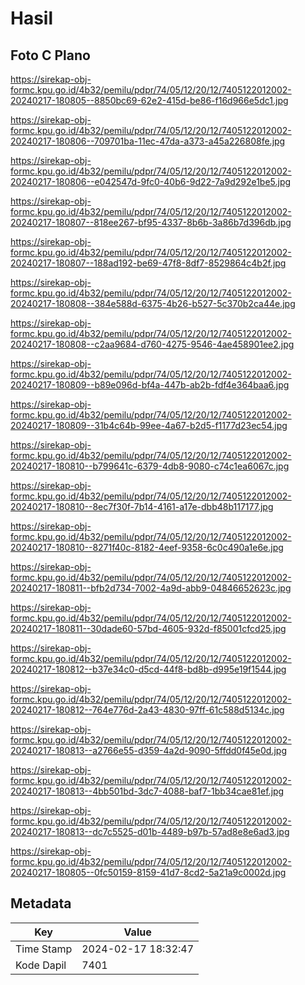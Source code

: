 # Hasil

## Foto C Plano

https://sirekap-obj-formc.kpu.go.id/4b32/pemilu/pdpr/74/05/12/20/12/7405122012002-20240217-180805--8850bc69-62e2-415d-be86-f16d966e5dc1.jpg

https://sirekap-obj-formc.kpu.go.id/4b32/pemilu/pdpr/74/05/12/20/12/7405122012002-20240217-180806--709701ba-11ec-47da-a373-a45a226808fe.jpg

https://sirekap-obj-formc.kpu.go.id/4b32/pemilu/pdpr/74/05/12/20/12/7405122012002-20240217-180806--e042547d-9fc0-40b6-9d22-7a9d292e1be5.jpg

https://sirekap-obj-formc.kpu.go.id/4b32/pemilu/pdpr/74/05/12/20/12/7405122012002-20240217-180807--818ee267-bf95-4337-8b6b-3a86b7d396db.jpg

https://sirekap-obj-formc.kpu.go.id/4b32/pemilu/pdpr/74/05/12/20/12/7405122012002-20240217-180807--188ad192-be69-47f8-8df7-8529864c4b2f.jpg

https://sirekap-obj-formc.kpu.go.id/4b32/pemilu/pdpr/74/05/12/20/12/7405122012002-20240217-180808--384e588d-6375-4b26-b527-5c370b2ca44e.jpg

https://sirekap-obj-formc.kpu.go.id/4b32/pemilu/pdpr/74/05/12/20/12/7405122012002-20240217-180808--c2aa9684-d760-4275-9546-4ae458901ee2.jpg

https://sirekap-obj-formc.kpu.go.id/4b32/pemilu/pdpr/74/05/12/20/12/7405122012002-20240217-180809--b89e096d-bf4a-447b-ab2b-fdf4e364baa6.jpg

https://sirekap-obj-formc.kpu.go.id/4b32/pemilu/pdpr/74/05/12/20/12/7405122012002-20240217-180809--31b4c64b-99ee-4a67-b2d5-f1177d23ec54.jpg

https://sirekap-obj-formc.kpu.go.id/4b32/pemilu/pdpr/74/05/12/20/12/7405122012002-20240217-180810--b799641c-6379-4db8-9080-c74c1ea6067c.jpg

https://sirekap-obj-formc.kpu.go.id/4b32/pemilu/pdpr/74/05/12/20/12/7405122012002-20240217-180810--8ec7f30f-7b14-4161-a17e-dbb48b117177.jpg

https://sirekap-obj-formc.kpu.go.id/4b32/pemilu/pdpr/74/05/12/20/12/7405122012002-20240217-180810--8271f40c-8182-4eef-9358-6c0c490a1e6e.jpg

https://sirekap-obj-formc.kpu.go.id/4b32/pemilu/pdpr/74/05/12/20/12/7405122012002-20240217-180811--bfb2d734-7002-4a9d-abb9-04846652623c.jpg

https://sirekap-obj-formc.kpu.go.id/4b32/pemilu/pdpr/74/05/12/20/12/7405122012002-20240217-180811--30dade60-57bd-4605-932d-f85001cfcd25.jpg

https://sirekap-obj-formc.kpu.go.id/4b32/pemilu/pdpr/74/05/12/20/12/7405122012002-20240217-180812--b37e34c0-d5cd-44f8-bd8b-d995e19f1544.jpg

https://sirekap-obj-formc.kpu.go.id/4b32/pemilu/pdpr/74/05/12/20/12/7405122012002-20240217-180812--764e776d-2a43-4830-97ff-61c588d5134c.jpg

https://sirekap-obj-formc.kpu.go.id/4b32/pemilu/pdpr/74/05/12/20/12/7405122012002-20240217-180813--a2766e55-d359-4a2d-9090-5ffdd0f45e0d.jpg

https://sirekap-obj-formc.kpu.go.id/4b32/pemilu/pdpr/74/05/12/20/12/7405122012002-20240217-180813--4bb501bd-3dc7-4088-baf7-1bb34cae81ef.jpg

https://sirekap-obj-formc.kpu.go.id/4b32/pemilu/pdpr/74/05/12/20/12/7405122012002-20240217-180813--dc7c5525-d01b-4489-b97b-57ad8e8e6ad3.jpg

https://sirekap-obj-formc.kpu.go.id/4b32/pemilu/pdpr/74/05/12/20/12/7405122012002-20240217-180805--0fc50159-8159-41d7-8cd2-5a21a9c0002d.jpg


## Metadata

| Key        | Value               |
| ---------- | ------------------- |
| Time Stamp | 2024-02-17 18:32:47 |
| Kode Dapil | 7401                |



